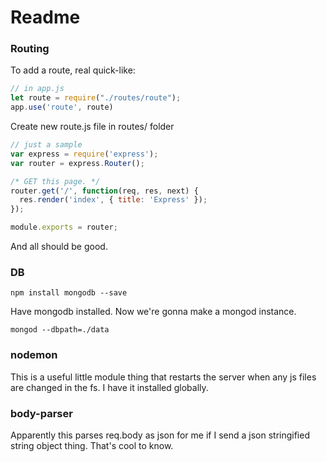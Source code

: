 # Readme
### Routing
To add a route, real quick-like:

```js
// in app.js
let route = require("./routes/route");
app.use('route', route)
```

Create new route.js file in routes/ folder

```js
// just a sample
var express = require('express');
var router = express.Router();

/* GET this page. */
router.get('/', function(req, res, next) {
  res.render('index', { title: 'Express' });
});

module.exports = router;
```

And all should be good.

### DB

```console
npm install mongodb --save
```

Have mongodb installed. Now we're gonna make a mongod instance.

```console
mongod --dbpath=./data
```

### nodemon

This is a useful little module thing that restarts the server when any js files are changed in the fs. I have it installed globally.


### body-parser

Apparently this parses req.body as json for me if I send a json stringified string object thing. That's cool to know.
